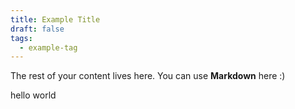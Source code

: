 ```yaml
---
title: Example Title
draft: false
tags:
  - example-tag
---
```

 
The rest of your content lives here. You can use **Markdown** here :)

hello world